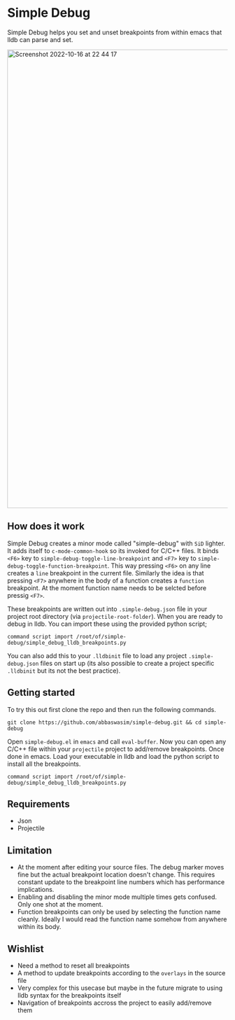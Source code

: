 # Simple Debug
Simple Debug helps you set and unset breakpoints from within emacs that lldb can parse and set.

<img width="1048" alt="Screenshot 2022-10-16 at 22 44 17" src="https://user-images.githubusercontent.com/5260991/196059727-b72b25e0-13ad-4be8-8978-f553f5c3f88a.png">


## How does it work
Simple Debug creates a minor mode called "simple-debug" with `SiD` lighter. It adds itself to `c-mode-common-hook` so its invoked for C/C++ files. It binds `<F6>` key to `simple-debug-toggle-line-breakpoint` and `<F7>` key to `simple-debug-toggle-function-breakpoint`. This way pressing `<F6>` on any line creates a `line` breakpoint in the current file. Similarly the idea is that pressing `<F7>` anywhere in the body of a function creates a `function` breakpoint. At the moment function name needs to be selcted before pressig `<F7>`.

These breakpoints are written out into `.simple-debug.json` file in your project root directory (via `projectile-root-folder`). When you are ready to debug in lldb. You can import these using the provided python script;

`command script import /root/of/simple-debug/simple_debug_lldb_breakpoints.py`

You can also add this to your `.lldbinit` file to load any project `.simple-debug.json` files on start up (its also possible to create a project specific `.lldbinit` but its not the best practice).

## Getting started

To try this out first clone the repo and then run the following commands.

```
git clone https://github.com/abbaswasim/simple-debug.git && cd simple-debug
```

Open `simple-debug.el` in `emacs` and call `eval-buffer`. Now you can open any C/C++ file within your `projectile` project to add/remove breakpoints. Once done in emacs. Load your executable in lldb and load the python script to install all the breakpoints.

```
command script import /root/of/simple-debug/simple_debug_lldb_breakpoints.py
```

## Requirements
- Json
- Projectile

## Limitation
- At the moment after editing your source files. The debug marker moves fine but the actual breakpoint location doesn't change. This requires constant update to the breakpoint line numbers which has performance implications.
- Enabling and disabling the minor mode multiple times gets confused. Only one shot at the moment.
- Function breakpoints can only be used by selecting the function name cleanly. Ideally I would read the function name somehow from anywhere within its body.

## Wishlist
- Need a method to reset all breakpoints
- A method to update breakpoints according to the `overlays` in the source file
- Very complex for this usecase but maybe in the future migrate to using lldb syntax for the breakpoints itself
- Navigation of breakpoints accross the project to easily add/remove them
